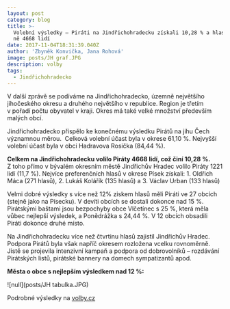```yaml
---
layout: post
category: blog
title: >-
  Volební výsledky – Piráti na Jindřichohradecku získali 10,28 % a hlasovalo pro
  ně 4668 lidí
date: 2017-11-04T18:31:39.040Z
author: 'Zbyněk Konvička, Jana Rohová'
image: posts/JH graf.JPG
description: volby
tags:
  - Jindřichohradecko
---
```

V další
zprávě se podíváme na Jindřichohradecko, územně největšího jihočeského okresu a
druhého největšího v republice. Region je třetím v pořadí počtu
obyvatel v kraji. Okres má také velké množství především malých obcí. 

Jindřichohradecko přispělo ke konečnému výsledku
Pirátů na jihu Čech významnou měrou.  Celková volební účast byla v okrese 61,10 %.
Nejvyšší volební účast byla v obci Hadravova Rosička (84,44 %).

**Celkem
na Jindřichohradecku volilo Piráty 4668 lidí, což činí 10,28 %.**
Z toho přímo v bývalém okresním městě Jindřichův Hradec volilo Piráty
1221 lidí (11,7 %). Nejvíce preferenčních hlasů v okrese Písek získali: 1.
Oldřich Máca (271 hlasů), 2. Lukáš Kolářík (135 hlasů) a 3. Václav Urban (133
hlasů)

Velmi dobré výsledky s více než 12% ziskem
hlasů měli Piráti ve 27 obcích (stejně jako na Písecku). V devíti obcích
se dostali dokonce nad 15 %. Pirátskými baštami jsou bezpochyby obce Vlčetínec
s 25 %, která měla vůbec nejlepší výsledek, a Ponědrážka s 24,44 %. V 12
obcích obsadili Piráti dokonce druhé místo.

Na Jindřichohradecku více než čtvrtinu hlasů
zajistil Jindřichův Hradec. Podpora Pirátů byla však napříč okresem rozložena
vcelku rovnoměrně. Jistě se projevila intenzivní kampaň a podpora od
dobrovolníků – rozdávání Pirátských listů, pirátské bannery na domech
sympatizantů apod.

**Města
o obce s nejlepším výsledkem nad 12 %:**

![null](posts/JH tabulka.JPG)

Podrobné výsledky na [volby.cz](https://www.volby.cz)
